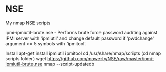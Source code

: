 # NSE
My nmap NSE scripts

ipmi-ipmiutil-brute.nse - Performs brute force password auditing against IPMI server with 'ipmiutil' and change default password if 'pwdchange' argument >= 5 symbols with 'ipmitool'.

Install
apt-get install ipmiutil ipmitool
cd /usr/share/nmap/scripts (cd nmap scripts folder)
wget https://github.com/mowerty/NSE/raw/master/ipmi-ipmiutil-brute.nse
nmap --script-updatedb
